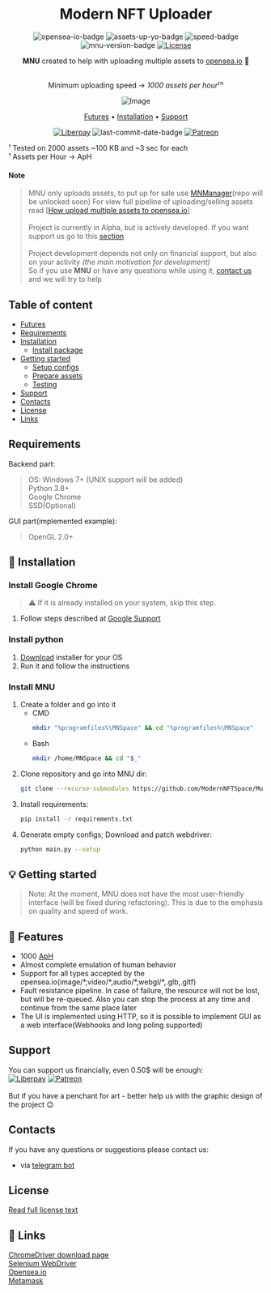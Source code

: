 <div align="center">

# Modern NFT Uploader

![opensea-io-badge]
![assets-up-yo-badge]
![speed-badge]
![mnu-version-badge]
[![License][license-badge]][license]

**MNU** created to help with uploading multiple assets to [opensea.io](https://opensea.io) 🚢

<br>Minimum uploading speed → _1000 assets per hour_⁽¹⁾

![Image][under-title-image]

[Futures](#-features) •
[Installation](#-installation) •
[Support](#support)
 
[![Liberpay][liberapay-badge]]([liberapay-link])
![last-commit-date-badge]
[![Patreon][patreon-badge]]([patreon-link])
</div>

¹ Tested on 2000 assets ~100 KB and ~3 sec for each<br />
¹ Assets per Hour → <a name="aph">ApH</a>

#### Note
>MNU only uploads assets, to put up for sale use [MNManager](#mnm-repo)(repo will be unlocked soon)
>For view full pipeline of uploading/selling assets read \[[How upload multiple assets to opensea.io](#mn-guide-repo)\]
><br><br>
>Project is currently in Alpha, but is actively developed. If you want support us go to this [section](#support)
><br><br>
>Project development depends not only on financial support, but also on your activity *(the main motivation for development)*
><br>
>So if you use **MNU** or have any questions while using it, [contact us](#contacts) and we will try to help

## Table of content
- [Futures](#-features)
- [Requirements](#requirements)
- [Installation](#-installation)
  - [Install package](#install-mnu)
- [Getting started](#-getting-started)
  - [Setup configs]()
  - [Prepare assets]()
  - [Testing]()
- [Support](#support)
- [Contacts](#contacts)
- [License](#license)
- [Links](#-links)

## Requirements
Backend part:
>OS: Windows 7+ (UNIX support will be added)<br>
>Python 3.8+<br>
>Google Chrome<br>
>SSD(Optional)

GUI part(implemented example):
>OpenGL 2.0+
## 💾 Installation
### Install Google Chrome
>⚠ If it is already installed on your system, skip this step.

1. Follow steps described at [Google Support](https://support.google.com/chrome/answer/95346)
### Install python
1. [Download](https://www.python.org/downloads/) installer for your OS
2. Run it and follow the instructions
### Install MNU
1. Create a folder and go into it
    + CMD
        ```sh
        mkdir "%programfiles%\MNSpace" && cd "%programfiles%\MNSpace"
        ```
    + Bash
        ```sh
        mkdir /home/MNSpace && cd "$_"
        ```
1. Clone repository and go into MNU dir:
    ```sh
    git clone --recurse-submodules https://github.com/ModernNFTSpace/MultipleNFTUploader.git && cd MultipleNFTUploader
    ```
1. Install requirements:
    ```sh
    pip install -r requirements.txt
    ```
1. Generate empty configs; Download and patch webdriver:
    ```sh
    python main.py --setup
    ```
## 💡 Getting started
>Note: At the moment, MNU does not have the most user-friendly interface (will be fixed during refactoring). This is due to the emphasis on quality and speed of work.
## 🌟 Features
* 1000 [ApH](#aph)
* Almost complete emulation of human behavior
* Support for all types accepted by the opensea.io(image/\*,video/\*,audio/\*,webgl/\*,.glb,.gltf)
* Fault resistance pipeline. In case of failure, the resource will not be lost, but will be re-queued. Also you can stop the process at any time and continue from the same place later
* The UI is implemented using HTTP, so it is possible to implement GUI as a web interface(Webhooks and long poling supported)

## Support

You can support us financially, even 0.50$ will be enough:<br>
[![Liberpay][liberapay-badge]]([liberapay-link])
[![Patreon][patreon-badge]]([patreon-link])
<br>
<br>
But if you have a penchant for art - better help us with the graphic design of the project 😉

## Contacts

If you have any questions or suggestions please contact us:
 - via [telegram bot](#tg-feedback-bot-link)
 
## License

[Read full license text]([license-file-link])

## 🔗 Links

[ChromeDriver download page](https://chromedriver.chromium.org/) 
<br>
[Selenium WebDriver](https://selenium-python.readthedocs.io/)
<br>
[Opensea.io](https://opensea.io/)
<br>
[Metamask](https://metamask.io/)

[license-file-link]: ../master/LICENSE?raw=true
[mn-guide-repo]: #
[mnm-repo]: #
[tg-feedback-bot-link]: https://t.me/mns_feedback_bot
[under-title-image]: ../master/docs/contrib/under_title.png?raw=true

[last-commit-date-badge]: https://img.shields.io/github/last-commit/ModernNFTSpace/MultipleNFTUploader?color=green

[patreon-badge]: https://img.shields.io/endpoint.svg?url=https%3A%2F%2Fshieldsio-patreon.vercel.app%2Fapi%3Fusername%3DModernNFTSpace%26type%3Dpatrons&style=flat
[patreon-link]: https://patreon.com/ModernNFTSpace
[liberapay-badge]: https://img.shields.io/liberapay/patrons/ModernNFTSpace.svg?logo=liberapay
[liberapay-link]: https://liberapay.com/ModernNFTSpace
[assets-up-yo-badge]: https://img.shields.io/badge/assets%20up%20to-100mb-green
[mnu-version-badge]: https://img.shields.io/github/v/release/ModernNFTSpace/MultipleNFTUploader?include_prereleases
[speed-badge]: https://img.shields.io/badge/speed-1000ApH-green
[opensea-io-badge]: https://img.shields.io/badge/opensea.io-supported-brightgreen?logo=opensea
[license-badge]: https://img.shields.io/github/license/ModernNFTSpace/MultipleNFTUploader
[license]: ../blob/master/LICENSE